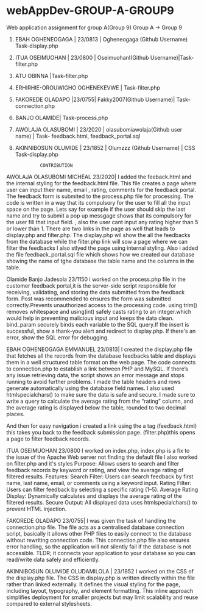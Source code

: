 # webAppDev-GROUP-A-GROUP9
Web application assignment for group A(Group 9)
Group A -> Group 9
1. EBAH OGHENEOGAGA | 23/0813 | Ogheneogaga (Github Username) Task-display.php
2. ITUA OSEIMUOHAN | 23/0800 | OseimuohanI(Github Username)|Task-filter.php
4. ATU OBINNA |Task-filter.php
5. ERHIRHIE-OROUWIGHO  OGHENEKEVWE | Task-filter.php
6. FAKOREDE OLADAPO |23/0755| Fakky2007(Github Username)| Task-connection.php
7. BANJO OLAMIDE| Task-process.php
8. AWOLAJA OLASUBOMI | 23/2020 | olasubomiawolaja(Github user name) | Task- feedback.html, feedback_portal.sql
9. AKINNIBOSUN OLUMIDE | 23/1852 | Olumzzz (Github Username) | CSS Task-display.php

                CONTRIBUTION

AWOLAJA OLASUBOMI MICHEAL 23/2020| 
I added the feeback.html and  the internal styling for the feedback.html file. This file creates a page where user can input their name, email , rating, comments for the feedback portal. The feedback form is submited to the process.php file for processing. The code is written in a way that its compulsory for the user to fill all the input space on the page. Lets say for example if the user should skip the last name and try to submit a pop up messgage shows that its compulsory for the user fill that input field.
, also the user cant input any rating higher than 5 or lower than 1. There are two links in the page as well that leads to display.php and filter.php. The display.php wil show the all the feedbacks from the database while the filter.php link will sow a page where we can filter the feedbacks I also  stlyed the page using internal styling.
Also i added the file feedback_portal.sql file which shows how we created our database showing the name of tghe database the table name and the columns in the table.


Olamide Banjo  Jadesola 23/1150
i worked on the process.php file in the customer feedback portal,it  is the server-side script responsible for receiving, validating, and storing the data submitted from the feedback form.
Post was recommended to ensures the form was submitted correctly.Prevents unauthorized  access to the processing code.
using trim() removes whitespace and using(int) safely casts rating to an integer.which would help in preventing malicious input and keeps the data clean.
bind_param securely binds each variable to the SQL query.If the insert is successful, show a thank-you alert and redirect to display.php. If there's an error, show the SQL error for debugging.


EBAH OGHENEOGAGA EMMANUEL 23/0813|
I created the display.php file that fetches all the records from the database feedbacks table and displays them in a well structured table format on the web page. The code connects to connection.php to establish a link between PHP and MySQL.
If there’s any issue retrieving data, the script shows an error message and stops running to avoid further problems.
I made the table headers and rows generate automatically using the database field names. I also used htmlspecialchars() to make sure the data is safe and secure.
I made sure to write a query to calculate the average rating from the “rating” column, and the average rating is displayed below the table, rounded to two decimal places.

And then for easy navigation i created a link using the a tag
(feedback.html) this takes you back to the feedback submission page.
(filter.php)this opens a page to filter feedback records.


ITUA OSEIMUOHAN 23/0800
I worked on index.php, index.php is a fix to the issue of the Apache Web server not finding the default file
I also worked on filter.php and it's styles
Purpose:
Allows users to search and filter feedback records by keyword or rating, and view the average rating of filtered results.
Features:
Search Filter: Users can search feedback by first name, last name, email, or comments using a keyword input.
Rating Filter: Users can filter feedback by selecting a specific rating (1–5).
Average Rating Display: Dynamically calculates and displays the average rating of the filtered results.
Secure Output: All displayed data uses htmlspecialchars() to prevent HTML injection.


FAKOREDE OLADAPO 23/0755| 
I was given the task of handling the connection.php file. The file acts as a centralised database connection script, basically it allows other PHP files to easily connect to the database without rewriting connection code. This connection.php file also ensures error handling, so the application will not silently fail if the database is not accessible.
TLDR; it connects your application to your database so you can read/write data safely and efficiently. 

AKINNIBOSUN OLUMIDE OLUDAMILOLA | 23/1852
I worked on the CSS of the display.php file. The CSS in display.php is written directly within the file rather than linked externally. It defines the visual styling for the page, including layout, typography, and element formatting. This inline approach simplifies deployment for smaller projects but may limit scalability and reuse compared to external stylesheets.